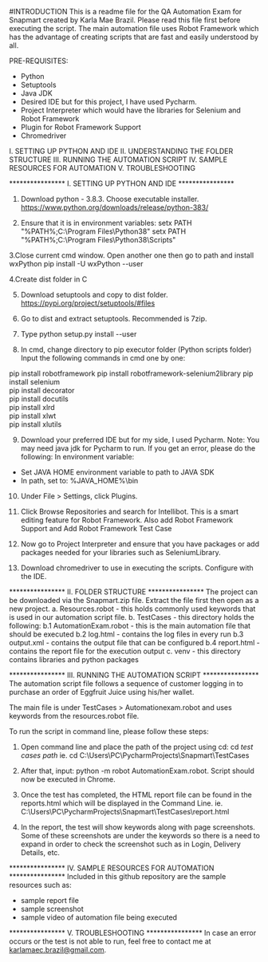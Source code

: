 #INTRODUCTION
This is a readme file for the QA Automation Exam for Snapmart created by Karla Mae Brazil. Please read this file first before executing the script.
The main automation file uses Robot Framework which has the advantage of creating scripts that are fast and easily understood by all.

PRE-REQUISITES:
- Python 
- Setuptools
- Java JDK
- Desired IDE but for this project, I have used Pycharm.
- Project Interpreter which would have the libraries for Selenium and Robot Framework
- Plugin for Robot Framework Support
- Chromedriver

I. SETTING UP PYTHON AND IDE
II. UNDERSTANDING THE FOLDER STRUCTURE
III. RUNNING THE AUTOMATION SCRIPT
IV. SAMPLE RESOURCES FOR AUTOMATION
V. TROUBLESHOOTING


**************** I. SETTING UP PYTHON AND IDE ****************
1. Download python - 3.8.3. Choose executable installer.
https://www.python.org/downloads/release/python-383/

2. Ensure that it is in environment variables:
setx PATH "%PATH%;C:\Program Files\Python38"
setx PATH "%PATH%;C:\Program Files\Python38\Scripts"

3.Close current cmd window. Open another one then go to path and install wxPython
pip install -U wxPython --user

4.Create dist folder in C

5. Download setuptools and copy to dist folder.
https://pypi.org/project/setuptools/#files

6. Go to dist and extract setuptools. Recommended is 7zip.

7. Type python setup.py install --user

8. In cmd, change directory to pip executor folder (Python scripts folder)
Input the following commands in cmd one by one:

pip install robotframework
pip install robotframework-selenium2library
pip install selenium  
pip install decorator  
pip install docutils  
pip install xlrd  
pip install xlwt  
pip install xlutils

9. Download your preferred IDE but for my side, I used Pycharm.
Note: You may need java jdk for Pycharm to run. If you get an error, please do the following:
In environment variable:
- Set JAVA HOME environment variable to path to JAVA SDK
- In path, set to: %JAVA_HOME%\bin

10. Under File > Settings, click Plugins.

11. Click Browse Repositories and search for Intellibot. This is a smart editing feature for Robot Framework. Also add Robot Framework Support and Add Robot Framework Test Case

12. Now go to Project Interpreter and ensure that you have packages or add packages needed for your libraries such as SeleniumLibrary.

13. Download chromedriver to use in executing the scripts. Configure with the IDE.

**************** II. FOLDER STRUCTURE ****************
The project can be downloaded via the Snapmart.zip file. Extract the file first then open as a new project.
a. Resources.robot - this holds commonly used keywords that is used in our automation script file.
b. TestCases - this directory holds the following:
  b.1 AutomationExam.robot - this is the main automation file that should be executed
  b.2 log.html - contains the log files in every run
  b.3 output.xml - contains the output file that can be configured
  b.4 report.html - contains the report file for the execution output
c. venv - this directory contains libraries and python packages
  
**************** III. RUNNING THE AUTOMATION SCRIPT ****************
The automation script file follows a sequence of customer logging in to purchase an order of Eggfruit Juice using his/her wallet.

The main file is under TestCases > Automationexam.robot and uses keywords from the resources.robot file.

To run the script in command line, please follow these steps:
1. Open command line and place the path of the project using cd: cd *test cases path*
ie. cd C:\Users\PC\PycharmProjects\Snapmart\TestCases

2. After that, input: python -m robot AutomationExam.robot. Script should now be executed in Chrome.

3. Once the test has completed, the HTML report file can be found in the reports.html which will be displayed in the Command Line.
ie. C:\Users\PC\PycharmProjects\Snapmart\TestCases\report.html

4. In the report, the test will show keywords along with page screenshots. Some of these screenshots are under the keywords so there is a need to expand in order to check the screenshot such as in Login, Delivery Details, etc.

**************** IV. SAMPLE RESOURCES FOR AUTOMATION ****************
Included in this github repository are the sample resources such as:
- sample report file
- sample screenshot
- sample video of automation file being executed

**************** V. TROUBLESHOOTING ****************
In case an error occurs or the test is not able to run, feel free to contact me at karlamaec.brazil@gmail.com.




